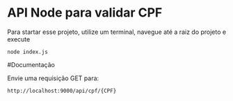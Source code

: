 # API Node para validar CPF

Para startar esse projeto, utilize um terminal, navegue até a raiz do projeto e execute 
```
node index.js
```

#Documentação

Envie uma requisição GET para: 
````
http://localhost:9000/api/cpf/{CPF}
````
